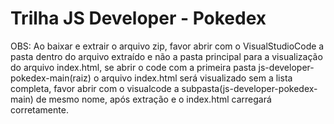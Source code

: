 # Trilha JS Developer - Pokedex
OBS: Ao baixar e extrair o arquivo zip, favor abrir com o VisualStudioCode a pasta dentro do arquivo extraído e não a pasta principal para a visualização do arquivo index.html, se abrir o code com a primeira pasta js-developer-pokedex-main(raiz) o arquivo index.html será visualizado sem a lista completa, favor abrir com o visualcode a subpasta(js-developer-pokedex-main) de mesmo nome, após extração e o index.html carregará corretamente.